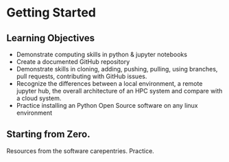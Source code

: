 # Getting Started

## Learning Objectives
* Demonstrate computing skills in python & jupyter notebooks
* Create a documented GitHub repository
* Demonstrate skills in cloning, adding, pushing, pulling, using branches, pull requests, contributing with GitHub issues. 
* Recognize the differences between a local environment, a remote jupyter hub, the overall architecture of an HPC system and compare with a cloud system. 
* Practice installing an Python Open Source software on any linux environment


## Starting from Zero.

Resources from the software carepentries. Practice.